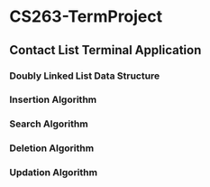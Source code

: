 # CS263-TermProject
## Contact List Terminal Application
### Doubly Linked List Data Structure
### Insertion Algorithm
### Search Algorithm
### Deletion Algorithm
### Updation Algorithm